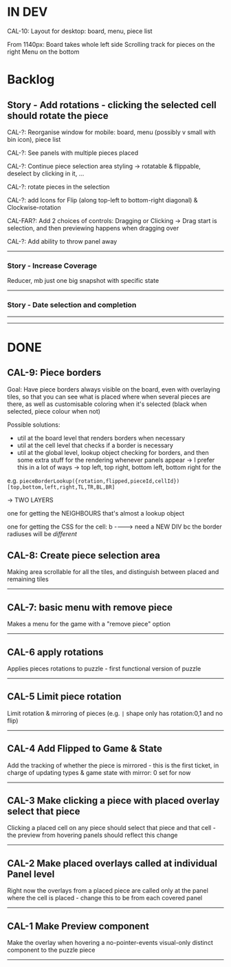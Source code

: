 # IN DEV

CAL-10: Layout for desktop: board, menu, piece list

From 1140px: Board takes whole left side
Scrolling track for pieces on the right
Menu on the bottom

# Backlog

## Story - Add rotations - clicking the selected cell should rotate the piece

CAL-?: Reorganise window for mobile: board, menu (possibly v small with bin icon), piece list

CAL-?: See panels with multiple pieces placed

CAL-?: Continue piece selection area styling -> rotatable & flippable, deselect by clicking in it, ...

CAL-?: rotate pieces in the selection

CAL-?: add Icons for Flip (along top-left to bottom-right diagonal) & Clockwise-rotation

CAL-FAR?: Add 2 choices of controls: Dragging or Clicking
-> Drag start is selection, and then previewing happens when dragging over

CAL-?: Add ability to throw panel away

---

### Story - Increase Coverage

Reducer, mb just one big snapshot with specific state

---

### Story - Date selection and completion

---

---

# DONE

## CAL-9: Piece borders

Goal: Have piece borders always visible on the board, even with overlaying tiles, so that you can see what is placed where when several pieces are there, as well as customisable coloring when it's selected (black when selected, piece colour when not)

Possible solutions:

- util at the board level that renders borders when necessary
- util at the cell level that checks if a border is necessary
- util at the global level, lookup object checking for borders, and then some extra stuff for the rendering whenever panels appear
  -> I prefer this in a lot of ways
  -> top left, top right, bottom left, bottom right for the

e.g. `pieceBorderLookup({rotation,flipped,pieceId,cellId})[top,bottom,left,right,TL,TR,BL,BR]`

-> TWO LAYERS

one for getting the NEIGHBOURS that's almost a lookup object

one for getting the CSS for the cell: b
----> need a NEW DIV bc the border radiuses will be _different_

## CAL-8: Create piece selection area

Making area scrollable for all the tiles, and distinguish between placed and remaining tiles

---

## CAL-7: basic menu with remove piece

Makes a menu for the game with a "remove piece" option

---

## CAL-6 apply rotations

Applies pieces rotations to puzzle - first functional version of puzzle

---

## CAL-5 Limit piece rotation

Limit rotation & mirroring of pieces (e.g. `|` shape only has rotation:0,1 and no flip)

---

## CAL-4 Add Flipped to Game & State

Add the tracking of whether the piece is mirrored - this is the first ticket, in charge of updating types & game state with mirror: 0 set for now

---

## CAL-3 Make clicking a piece with placed overlay select that piece

Clicking a placed cell on any piece should select that piece and that cell - the preview from hovering panels should reflect this change

---

## CAL-2 Make placed overlays called at individual Panel level

Right now the overlays from a placed piece are called only at the panel where the cell is placed - change this to be from each covered panel

---

## CAL-1 Make Preview component

Make the overlay when hovering a no-pointer-events visual-only distinct component to the puzzle piece

---
